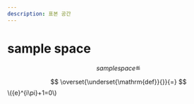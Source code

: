 ```yaml
---
description: 표본 공간
---
```


# sample space



$$
sample  space≝
$$

$$
\overset{\underset{\mathrm{def}}{}}{=}
$$
\\({e}^{i\pi}+1=0\\)
